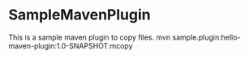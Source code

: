 # SampleMavenPlugin


This is a sample maven plugin to copy files.
mvn sample.plugin:hello-maven-plugin:1.0-SNAPSHOT:mcopy
